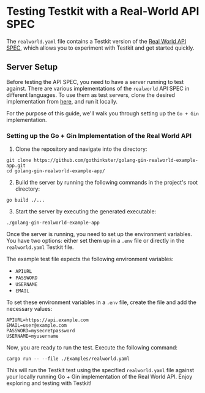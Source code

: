 # Testing Testkit with a Real-World API SPEC

The `realworld.yaml` file contains a Testkit version of the [Real World API SPEC](https://github.com/gothinkster/realworld/blob/main/api/Conduit.postman_collection.json), which allows you to experiment with Testkit and get started quickly.

## Server Setup

Before testing the API SPEC, you need to have a server running to test against. There are various implementations of the `realworld` API SPEC in different languages. To use them as test servers, clone the desired implementation from [here](https://codebase.show/projects/realworld?category=backend), and run it locally.

For the purpose of this guide, we'll walk you through setting up the `Go + Gin` implementation.

### Setting up the Go + Gin Implementation of the Real World API

1. Clone the repository and navigate into the directory:

```shell
git clone https://github.com/gothinkster/golang-gin-realworld-example-app.git
cd golang-gin-realworld-example-app/
```

2. Build the server by running the following commands in the project's root directory:

```shell
go build ./...
```

3. Start the server by executing the generated executable:

```shell
./golang-gin-realworld-example-app
```

Once the server is running, you need to set up the environment variables. You have two options: either set them up in a `.env` file or directly in the `realworld.yaml` Testkit file.

The example test file expects the following environment variables:

- `APIURL`
- `PASSWORD`
- `USERNAME`
- `EMAIL`

To set these environment variables in a `.env` file, create the file and add the necessary values:

```shell
APIURL=https://api.example.com
EMAIL=user@example.com
PASSWORD=mysecretpassword
USERNAME=myusername
```

Now, you are ready to run the test. Execute the following command:

```shell
cargo run -- --file ./Examples/realworld.yaml
```

This will run the Testkit test using the specified `realworld.yaml` file against your locally running Go + Gin implementation of the Real World API. Enjoy exploring and testing with Testkit!
